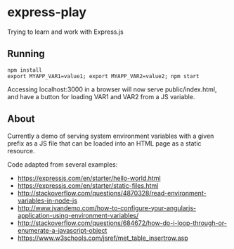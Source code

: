# express-play
Trying to learn and work with Express.js

## Running

```
npm install
export MYAPP_VAR1=value1; export MYAPP_VAR2=value2; npm start
```

Accessing localhost:3000 in a browser will now serve public/index.html, and have a button for loading VAR1 and VAR2 from a JS variable.

## About

Currently a demo of serving system environment variables with a given prefix as a JS file that can be loaded into an HTML page as a static resource.

Code adapted from several examples:

* https://expressjs.com/en/starter/hello-world.html
* https://expressjs.com/en/starter/static-files.html
* http://stackoverflow.com/questions/4870328/read-environment-variables-in-node-js
* http://www.jvandemo.com/how-to-configure-your-angularjs-application-using-environment-variables/ 
* http://stackoverflow.com/questions/684672/how-do-i-loop-through-or-enumerate-a-javascript-object
* https://www.w3schools.com/jsref/met_table_insertrow.asp
